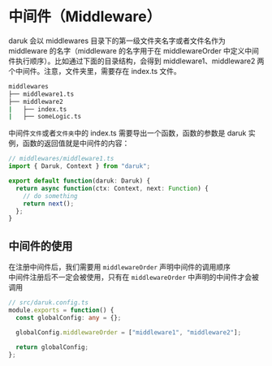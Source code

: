 # 中间件（Middleware）

daruk 会以 middlewares 目录下的第一级文件夹名字或者文件名作为 middleware 的名字（middleware 的名字用于在 middlewareOrder 中定义中间件执行顺序）。比如通过下面的目录结构，会得到 middleware1、middleware2 两个中间件。注意，文件夹里，需要存在 index.ts 文件。

```bash
middlewares
├── middleware1.ts
├── middleware2
|   ├── index.ts
|   ├── someLogic.ts
```

中间件`文件`或者`文件夹`中的 index.ts 需要导出一个函数，函数的参数是 daruk 实例，函数的返回值就是中间件的内容：

```typescript
// middlewares/middleware1.ts
import { Daruk, Context } from "daruk";

export default function(daruk: Daruk) {
  return async function(ctx: Context, next: Function) {
    // do something
    return next();
  };
}
```

## 中间件的使用

在注册中间件后，我们需要用 `middlewareOrder` 声明中间件的调用顺序  
中间件注册后不一定会被使用，只有在 `middlewareOrder` 中声明的中间件才会被调用

```typescript
// src/daruk.config.ts
module.exports = function() {
  const globalConfig: any = {};

  globalConfig.middlewareOrder = ["middleware1", "middleware2"];

  return globalConfig;
};
```
